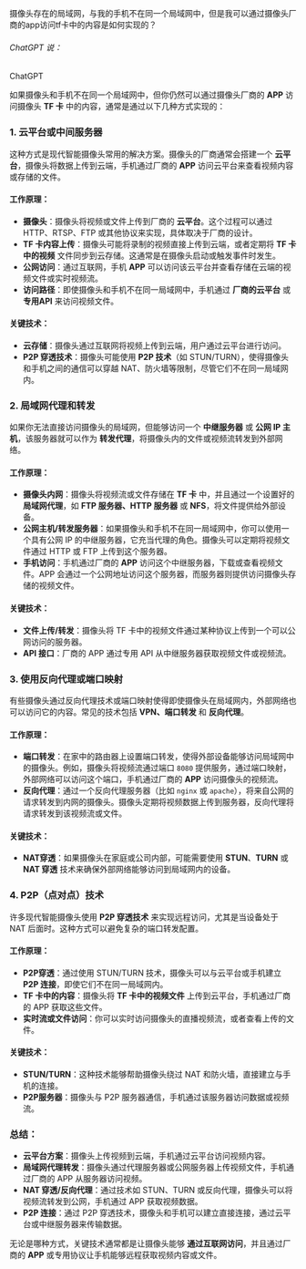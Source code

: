 摄像头存在的局域网，与我的手机不在同一个局域网中，但是我可以通过摄像头厂商的app访问tf卡中的内容是如何实现的？



###### ChatGPT 说：

ChatGPT

如果摄像头和手机不在同一个局域网中，但你仍然可以通过摄像头厂商的 **APP** 访问摄像头 **TF 卡** 中的内容，通常是通过以下几种方式实现的：

### 1. **云平台或中间服务器**

这种方式是现代智能摄像头常用的解决方案。摄像头的厂商通常会搭建一个 **云平台**，摄像头将数据上传到云端，手机通过厂商的 **APP** 访问云平台来查看视频内容或存储的文件。

#### 工作原理：

- **摄像头**：摄像头将视频或文件上传到厂商的 **云平台**。这个过程可以通过 HTTP、RTSP、FTP 或其他协议来实现，具体取决于厂商的设计。
- **TF 卡内容上传**：摄像头可能将录制的视频直接上传到云端，或者定期将 **TF 卡中的视频** 文件同步到云存储。这通常是在摄像头启动或触发事件时发生。
- **公网访问**：通过互联网，手机 **APP** 可以访问该云平台并查看存储在云端的视频文件或实时视频流。
- **访问路径**：即使摄像头和手机不在同一局域网中，手机通过 **厂商的云平台** 或 **专用API** 来访问视频文件。

#### 关键技术：

- **云存储**：摄像头通过互联网将视频上传到云端，用户通过云平台进行访问。
- **P2P 穿透技术**：摄像头可能使用 **P2P 技术**（如 STUN/TURN），使得摄像头和手机之间的通信可以穿越 NAT、防火墙等限制，尽管它们不在同一局域网内。

### 2. **局域网代理和转发**

如果你无法直接访问摄像头的局域网，但能够访问一个 **中继服务器** 或 **公网 IP 主机**，该服务器就可以作为 **转发代理**，将摄像头内的文件或视频流转发到外部网络。

#### 工作原理：

- **摄像头内网**：摄像头将视频流或文件存储在 **TF 卡** 中，并且通过一个设置好的 **局域网代理**，如 **FTP 服务器、HTTP 服务器** 或 **NFS**，将文件提供给外部设备。
- **公网主机/转发服务器**：如果摄像头和手机不在同一局域网中，你可以使用一个具有公网 IP 的中继服务器，它充当代理的角色。摄像头可以定期将视频文件通过 HTTP 或 FTP 上传到这个服务器。
- **手机访问**：手机通过厂商的 **APP** 访问这个中继服务器，下载或查看视频文件。APP 会通过一个公网地址访问这个服务器，而服务器则提供访问摄像头存储的视频文件。

#### 关键技术：

- **文件上传/转发**：摄像头将 TF 卡中的视频文件通过某种协议上传到一个可以公网访问的服务器。
- **API 接口**：厂商的 APP 通过专用 API 从中继服务器获取视频文件或视频流。

### 3. **使用反向代理或端口映射**

有些摄像头通过反向代理技术或端口映射使得即使摄像头在局域网内，外部网络也可以访问它的内容。常见的技术包括 **VPN、端口转发** 和 **反向代理**。

#### 工作原理：

- **端口转发**：在家中的路由器上设置端口转发，使得外部设备能够访问局域网中的摄像头。例如，摄像头将视频流通过端口 `8080` 提供服务，通过端口映射，外部网络可以访问这个端口，手机通过厂商的 **APP** 访问摄像头的视频流。
- **反向代理**：通过一个反向代理服务器（比如 `nginx` 或 `apache`），将来自公网的请求转发到内网的摄像头。摄像头定期将视频数据上传到服务器，反向代理将请求转发到该视频流或文件。

#### 关键技术：

- **NAT穿透**：如果摄像头在家庭或公司内部，可能需要使用 **STUN**、**TURN** 或 **NAT 穿透** 技术来确保外部网络能够访问到局域网内的设备。

### 4. **P2P（点对点）技术**

许多现代智能摄像头使用 **P2P 穿透技术** 来实现远程访问，尤其是当设备处于 NAT 后面时。这种方式可以避免复杂的端口转发配置。

#### 工作原理：

- **P2P穿透**：通过使用 STUN/TURN 技术，摄像头可以与云平台或手机建立 **P2P 连接**，即使它们不在同一局域网内。
- **TF 卡中的内容**：摄像头将 **TF 卡中的视频文件** 上传到云平台，手机通过厂商的 APP 获取这些文件。
- **实时流或文件访问**：你可以实时访问摄像头的直播视频流，或者查看上传的文件。

#### 关键技术：

- **STUN/TURN**：这种技术能够帮助摄像头绕过 NAT 和防火墙，直接建立与手机的连接。
- **P2P服务器**：摄像头与 P2P 服务器通信，手机通过该服务器访问数据或视频流。

### 总结：

- **云平台方案**：摄像头上传视频到云端，手机通过云平台访问视频内容。
- **局域网代理转发**：摄像头通过代理服务器或公网服务器上传视频文件，手机通过厂商的 APP 从服务器访问视频。
- **NAT 穿透/反向代理**：通过技术如 STUN、TURN 或反向代理，摄像头可以将视频流转发到公网，手机通过 APP 获取视频数据。
- **P2P 连接**：通过 P2P 穿透技术，摄像头和手机可以建立直接连接，通过云平台或中继服务器来传输数据。

无论是哪种方式，关键技术通常都是让摄像头能够 **通过互联网访问**，并且通过厂商的 **APP** 或专用协议让手机能够远程获取视频内容或文件。